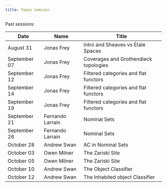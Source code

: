 ```yaml
---
title: Topos seminar
---
```


Past sessions: 

| Date | Name | Title |
|------|------|-------|
| August 31     | Jonas Frey       | Intro and Sheaves vs Étale Spaces |
| September 07  | Jonas Frey       | Coverages and Grothendieck topologies |
| September 12  | Jonas Frey       | Filtered categories and flat functors |
| September 14  | Jonas Frey       | Filtered categories and flat functors |
| September 19  | Jonas Frey       | Filtered categories and flat functors |
| September 21  | Fernando Larrain | Nominal Sets |
| September 26  | Fernando Larrain | Nominal Sets |
| October 28    | Andrew Swan      | AC in Nominal Sets |
| October 03    | Owen Milner      | The Zariski Site |
| October 05    | Owen Milner      | The Zariski Site |
| October 10    | Andrew Swan      | The Object Classifier |
| October 12    | Andrew Swan      | The Inhabited object Classifier |
